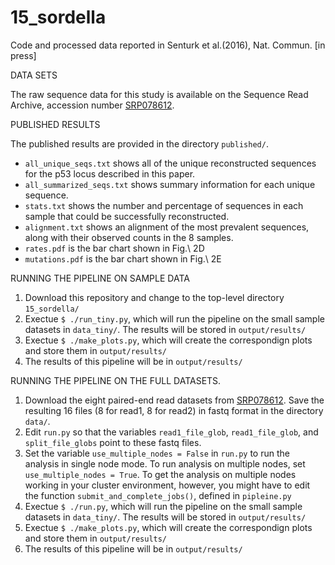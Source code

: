 # 15_sordella

Code and processed data reported in Senturk et al.(2016), Nat. Commun. [in press]

DATA SETS

The raw sequence data for this study is available on the Sequence Read Archive, accession number [SRP078612](http://trace.ncbi.nlm.nih.gov/Traces/study/?acc=SRP078612). 

PUBLISHED RESULTS

The published results are provided in the directory ```published/```.
* ```all_unique_seqs.txt``` shows all of the unique reconstructed sequences for the p53 locus described in this paper. 
* ```all_summarized_seqs.txt``` shows summary information for each unique sequence.
* ```stats.txt``` shows the number and percentage of sequences in each sample that could be successfully reconstructed. 
* ```alignment.txt``` shows an alignment of the most prevalent sequences, along with their observed counts in the 8 samples. 
* ```rates.pdf``` is the bar chart shown in Fig.\ 2D
* ```mutations.pdf``` is the bar chart shown in Fig.\ 2E

RUNNING THE PIPELINE ON SAMPLE DATA

1. Download this repository and change to the top-level directory ```15_sordella/```
2. Exectue ```$ ./run_tiny.py```, which will run the pipeline on the small sample datasets in ```data_tiny/```. The results will be stored in ```output/results/```
3. Exectue ```$ ./make_plots.py```, which will create the correspondign plots and store them in ```output/results/```
4. The results of this pipeline will be in ```output/results/```

RUNNING THE PIPELINE ON THE FULL DATASETS. 

1. Download the eight paired-end read datasets from [SRP078612](http://trace.ncbi.nlm.nih.gov/Traces/study/?acc=SRP078612). Save the resulting 16 files (8 for read1, 8 for read2) in fastq format in the directory ```data/```.
2. Edit ```run.py``` so that the variables ```read1_file_glob```, ```read1_file_glob```, and ```split_file_globs``` point to these fastq files. 
3. Set the variable ```use_multiple_nodes = False``` in ```run.py``` to run the analysis in single node mode. To run analysis on multiple nodes, set ```use_multiple_nodes = True```. To get the analysis on multiple nodes working in your cluster environment, however, you might have to edit the function ```submit_and_complete_jobs()```, defined in ```pipleine.py```
4. Exectue ```$ ./run.py```, which will run the pipeline on the small sample datasets in ```data_tiny/```. The results will be stored in ```output/results/```
5. Exectue ```$ ./make_plots.py```, which will create the correspondign plots and store them in ```output/results/```
6. The results of this pipeline will be in ```output/results/```
